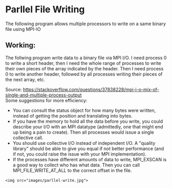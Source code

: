 <h1>Parllel File Writing</h1>
<p>
  The following program allows multiple processors to write on a same binary file using MPI-IO
</p>
<div>
  <h2>Working:</h2>
  <p>
    The follwing program write data to a binary file via MPI I/O. I need process 0 to write a short header, then I need the whole range of processes to write their own pieces of the array indicated by the header. Then I need process 0 to write another header, followed by all processes writing their pieces of the next array, etc. 
  </p>
</div>
<div>
  <div>
    Source: <a href="https://stackoverflow.com/questions/37838228/mpi-i-o-mix-of-single-and-multiple-process-output">https://stackoverflow.com/questions/37838228/mpi-i-o-mix-of-single-and-multiple-process-output</a>
  </div>
  <div>
    Some suggestions for more efficiency:
    <ul>
       <li>
      You can consult the status object for how many bytes were written, instead of getting the position and translating into                            bytes.</li>
      <li>
        If you have the memory to hold all the data before you write, you could describe your I/O with an MPI datatype (admittedly, one that might end up being a pain to create). Then all processes would issue a single collective call.
      </li>
      <li>
         You should use collective I/O instead of independent I/O. A "quality library" should be able to give you equal if not better performance (and if not, you could raise the issue with your MPI implementation).
      </li>
      <li>
        If the processes have different amounts of data to write, MPI_EXSCAN is a good way to collect who has what data. Then you can call MPI_FILE_WRITE_AT_ALL to the correct offset in the file.
      </li>
    </ul>

    <img src="images/parllel-write.jpg">
  </div>
</div>
